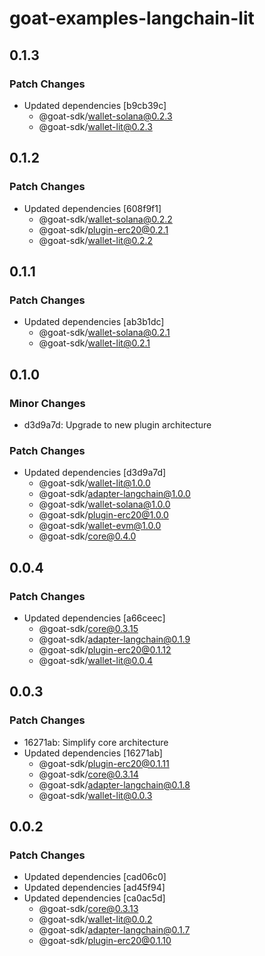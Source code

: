 # goat-examples-langchain-lit

## 0.1.3

### Patch Changes

- Updated dependencies [b9cb39c]
  - @goat-sdk/wallet-solana@0.2.3
  - @goat-sdk/wallet-lit@0.2.3

## 0.1.2

### Patch Changes

- Updated dependencies [608f9f1]
  - @goat-sdk/wallet-solana@0.2.2
  - @goat-sdk/plugin-erc20@0.2.1
  - @goat-sdk/wallet-lit@0.2.2

## 0.1.1

### Patch Changes

- Updated dependencies [ab3b1dc]
  - @goat-sdk/wallet-solana@0.2.1
  - @goat-sdk/wallet-lit@0.2.1

## 0.1.0

### Minor Changes

- d3d9a7d: Upgrade to new plugin architecture

### Patch Changes

- Updated dependencies [d3d9a7d]
  - @goat-sdk/wallet-lit@1.0.0
  - @goat-sdk/adapter-langchain@1.0.0
  - @goat-sdk/wallet-solana@1.0.0
  - @goat-sdk/plugin-erc20@1.0.0
  - @goat-sdk/wallet-evm@1.0.0
  - @goat-sdk/core@0.4.0

## 0.0.4

### Patch Changes

- Updated dependencies [a66ceec]
  - @goat-sdk/core@0.3.15
  - @goat-sdk/adapter-langchain@0.1.9
  - @goat-sdk/plugin-erc20@0.1.12
  - @goat-sdk/wallet-lit@0.0.4

## 0.0.3

### Patch Changes

- 16271ab: Simplify core architecture
- Updated dependencies [16271ab]
  - @goat-sdk/plugin-erc20@0.1.11
  - @goat-sdk/core@0.3.14
  - @goat-sdk/adapter-langchain@0.1.8
  - @goat-sdk/wallet-lit@0.0.3

## 0.0.2

### Patch Changes

- Updated dependencies [cad06c0]
- Updated dependencies [ad45f94]
- Updated dependencies [ca0ac5d]
  - @goat-sdk/core@0.3.13
  - @goat-sdk/wallet-lit@0.0.2
  - @goat-sdk/adapter-langchain@0.1.7
  - @goat-sdk/plugin-erc20@0.1.10
